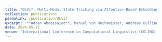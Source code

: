 ```yaml
---
title: "OLViT: Multi-Modal State Tracking via Attention-Based Embeddings for Video-Grounded Dialog"
collection: publications
permalink: /publication/OLViT
excerpt: '**Adnen Abdessaied**, Manuel von Hochmeister, Andreas Bulling. [📄](https://arxiv.org/abs/2402.13146) [💻](https://github.com/adnenabdessaied/OLViT)'
date: 2024-05-22
venue: 'International Conference on Computational Linguistics (COLING)'
---
```


